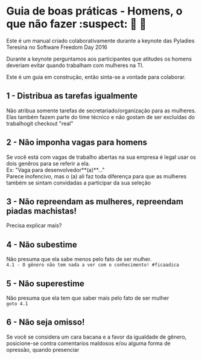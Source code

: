 # Guia de boas práticas - Homens, o que não fazer :suspect: :no_entry_sign: :no_good:
Este é um manual criado colaborativamente durante a keynote das Pyladies Teresina no Software Freedom Day 2016

Durante a keynote perguntamos aos participantes que atitudes os homens deveriam evitar quando trabalham com mulheres na TI.

Este é um guia em construção, então sinta-se a vontade para colaborar.

## 1 - Distribua as tarefas igualmente
Não atribua somente tarefas de secretariado/organização para as mulheres. Elas também fazem parte do time técnico e não gostam de ser excluídas do trabalhogit checkout "real"

## 2 - Não imponha vagas para homens
Se você está com vagas de trabalho abertas na sua empresa é legal usar os dois genêros para se referir a ela.    
Ex: "Vaga para desenvolvedor**(a)**..."   
Parece inofencivo, mas o (a) ali faz toda diferença para que as mulheres também se sintam convidadas a participar da sua seleção 

## 3 - Não repreendam as mulheres, repreendam piadas machistas! 
Precisa explicar mais?

## 4 -  Não subestime
Não presuma que ela sabe menos pelo fato de ser mulher.    
`4.1 - O gênero não tem nada a ver com o conhecimento! #ficaadica `

## 5 - Não superestime 
Não presuma que ela tem que saber mais pelo fato de ser mulher    
`goto 4.1`

## 6 - Não seja omisso!
Se você se considera um cara bacana e a favor da igualdade de gênero, posicione-se contra comentarios maldosos e/ou alguma forma de opressão, quando presenciar


